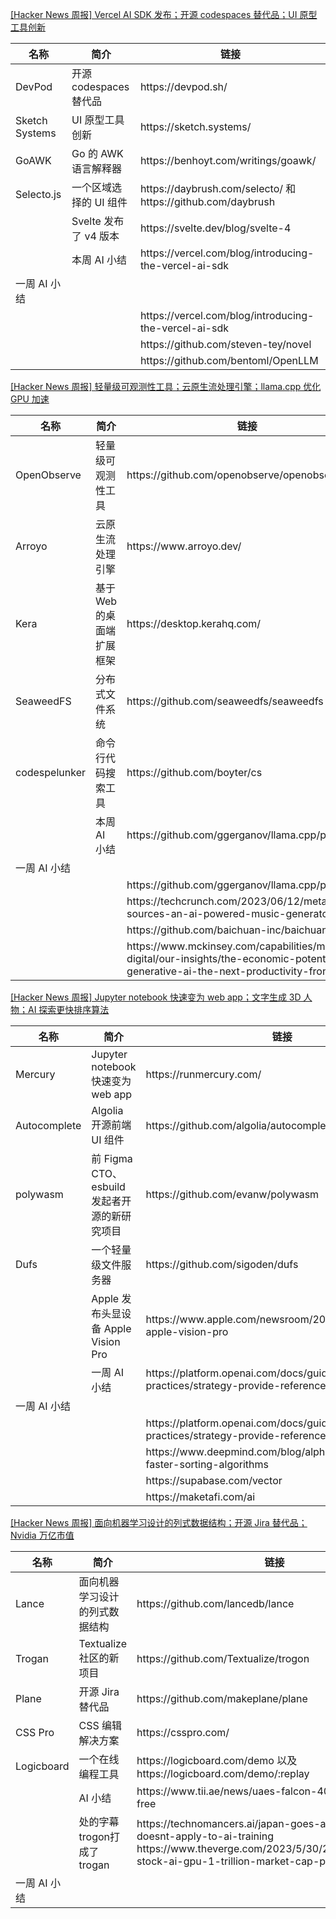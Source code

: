 

[[Hacker News 周报] Vercel AI SDK 发布；开源 codespaces 替代品；UI
原型工具创新](https://www.bilibili.com/video/BV19V411u7dP)

<table>
  <theader>
    <th>名称</th>
    <th>简介</th>
    <th>链接</th>
  </theader><tbody>
    <tr>
      <td>DevPod</td>
      <td>开源 codespaces 替代品</td>
      <td>https://devpod.sh/</td>
    </tr><tr>
      <td>Sketch Systems</td>
      <td>UI 原型工具创新</td>
      <td>https://sketch.systems/</td>
    </tr><tr>
      <td>GoAWK</td>
      <td>Go 的 AWK 语言解释器</td>
      <td>https://benhoyt.com/writings/goawk/</td>
    </tr><tr>
      <td>Selecto.js</td>
      <td>一个区域选择的 UI 组件</td>
      <td>https://daybrush.com/selecto/ 和 https://github.com/daybrush</td>
    </tr><tr>
      <td></td>
      <td>Svelte 发布了 v4 版本</td>
      <td>https://svelte.dev/blog/svelte-4</td>
    </tr><tr>
      <td></td>
      <td>本周 AI 小结</td>
      <td>https://vercel.com/blog/introducing-the-vercel-ai-sdk</td>
    </tr><tr>
      <td>一周 AI 小结</td>
      <td></td>
      <td></td>
    </tr><tr>
      <td></td>
      <td></td>
      <td>https://vercel.com/blog/introducing-the-vercel-ai-sdk</td>
    </tr><tr>
      <td></td>
      <td></td>
      <td>https://github.com/steven-tey/novel</td>
    </tr><tr>
      <td></td>
      <td></td>
      <td>https://github.com/bentoml/OpenLLM</td>
    </tr>
  </tbody>
</table>

[[Hacker News 周报] 轻量级可观测性工具；云原生流处理引擎；llama.cpp 优化 GPU
加速](https://www.bilibili.com/video/BV13N411r7eS)

<table>
  <theader>
    <th>名称</th>
    <th>简介</th>
    <th>链接</th>
  </theader><tbody>
    <tr>
      <td>OpenObserve</td>
      <td>轻量级可观测性工具</td>
      <td>https://github.com/openobserve/openobserve</td>
    </tr><tr>
      <td>Arroyo</td>
      <td>云原生流处理引擎</td>
      <td>https://www.arroyo.dev/</td>
    </tr><tr>
      <td>Kera</td>
      <td>基于 Web 的桌面端扩展框架</td>
      <td>https://desktop.kerahq.com/</td>
    </tr><tr>
      <td>SeaweedFS</td>
      <td>分布式文件系统</td>
      <td>https://github.com/seaweedfs/seaweedfs</td>
    </tr><tr>
      <td>codespelunker</td>
      <td>命令行代码搜索工具</td>
      <td>https://github.com/boyter/cs</td>
    </tr><tr>
      <td></td>
      <td>本周 AI 小结</td>
      <td>https://github.com/ggerganov/llama.cpp/pull/1827</td>
    </tr><tr>
      <td>一周 AI 小结</td>
      <td></td>
      <td></td>
    </tr><tr>
      <td></td>
      <td></td>
      <td>https://github.com/ggerganov/llama.cpp/pull/1827</td>
    </tr><tr>
      <td></td>
      <td></td>
      <td>https://techcrunch.com/2023/06/12/meta-open-sources-an-ai-powered-music-generator</td>
    </tr><tr>
      <td></td>
      <td></td>
      <td>https://github.com/baichuan-inc/baichuan-7B</td>
    </tr><tr>
      <td></td>
      <td></td>
      <td>https://www.mckinsey.com/capabilities/mckinsey-digital/our-insights/the-economic-potential-of-generative-ai-the-next-productivity-frontier</td>
    </tr>
  </tbody>
</table>

[[Hacker News 周报] Jupyter notebook 快速变为 web app；文字生成 3D 人物；AI
探索更快排序算法](https://www.bilibili.com/video/BV1Wo4y1N7ZP)

<table>
  <theader>
    <th>名称</th>
    <th>简介</th>
    <th>链接</th>
  </theader><tbody>
    <tr>
      <td>Mercury</td>
      <td>Jupyter notebook 快速变为 web app</td>
      <td>https://runmercury.com/</td>
    </tr><tr>
      <td>Autocomplete</td>
      <td>Algolia 开源前端 UI 组件</td>
      <td>https://github.com/algolia/autocomplete</td>
    </tr><tr>
      <td>polywasm</td>
      <td>前 Figma CTO、esbuild 发起者开源的新研究项目</td>
      <td>https://github.com/evanw/polywasm</td>
    </tr><tr>
      <td>Dufs</td>
      <td>一个轻量级文件服务器</td>
      <td>https://github.com/sigoden/dufs</td>
    </tr><tr>
      <td></td>
      <td>Apple 发布头显设备 Apple Vision Pro</td>
      <td>https://www.apple.com/newsroom/2023/06/introducing-apple-vision-pro</td>
    </tr><tr>
      <td></td>
      <td>一周 AI 小结</td>
      <td>https://platform.openai.com/docs/guides/gpt-best-practices/strategy-provide-reference-text</td>
    </tr><tr>
      <td>一周 AI 小结</td>
      <td></td>
      <td></td>
    </tr><tr>
      <td></td>
      <td></td>
      <td>https://platform.openai.com/docs/guides/gpt-best-practices/strategy-provide-reference-text</td>
    </tr><tr>
      <td></td>
      <td></td>
      <td>https://www.deepmind.com/blog/alphadev-discovers-faster-sorting-algorithms</td>
    </tr><tr>
      <td></td>
      <td></td>
      <td>https://supabase.com/vector</td>
    </tr><tr>
      <td></td>
      <td></td>
      <td>https://maketafi.com/ai</td>
    </tr>
  </tbody>
</table>

[[Hacker News 周报] 面向机器学习设计的列式数据结构；开源 Jira 替代品；Nvidia
万亿市值](https://www.bilibili.com/video/BV1Mk4y1p7Jg)

<table>
  <theader>
    <th>名称</th>
    <th>简介</th>
    <th>链接</th>
  </theader><tbody>
    <tr>
      <td>Lance</td>
      <td>面向机器学习设计的列式数据结构</td>
      <td>https://github.com/lancedb/lance</td>
    </tr><tr>
      <td>Trogan</td>
      <td>Textualize 社区的新项目</td>
      <td>https://github.com/Textualize/trogon</td>
    </tr><tr>
      <td>Plane</td>
      <td>开源 Jira 替代品</td>
      <td>https://github.com/makeplane/plane</td>
    </tr><tr>
      <td>CSS Pro</td>
      <td>CSS 编辑解决方案</td>
      <td>https://csspro.com/</td>
    </tr><tr>
      <td>Logicboard</td>
      <td>一个在线编程工具</td>
      <td>https://logicboard.com/demo 以及 https://logicboard.com/demo/:replay</td>
    </tr><tr>
      <td></td>
      <td>AI 小结</td>
      <td>https://www.tii.ae/news/uaes-falcon-40b-now-royalty-free</td>
    </tr><tr>
      <td></td>
      <td>处的字幕trogon打成了trogan</td>
      <td>https://technomancers.ai/japan-goes-all-in-copyright-doesnt-apply-to-ai-training
        https://www.theverge.com/2023/5/30/23742123/nvidia-stock-ai-gpu-1-trillion-market-cap-price-value</td>
    </tr><tr>
      <td>一周 AI 小结</td>
      <td></td>
      <td></td>
    </tr>
  </tbody>
</table>